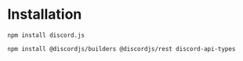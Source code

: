 # Installation

```
npm install discord.js
```

```
npm install @discordjs/builders @discordjs/rest discord-api-types
```